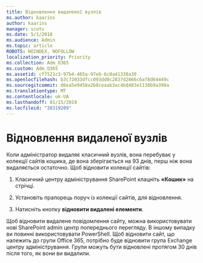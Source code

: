 ```yaml
---
title: Відновлення видаленої вузлів
ms.author: kaarins
author: kaarins
manager: scotv
ms.date: 5/1/2018
ms.audience: Admin
ms.topic: article
ROBOTS: NOINDEX, NOFOLLOW
localization_priority: Priority
ms.collection: Adm_O365
ms.custom: Adm_O365
ms.assetid: cf7521c3-97b4-465a-97eb-6c0a41338a30
ms.openlocfilehash: b3c72033dfcc093dd0c2837d2866c6a78d64449c
ms.sourcegitcommit: d6ea5e9458a2b8ceaab3ac4bd483e1130b9a398a
ms.translationtype: MT
ms.contentlocale: uk-UA
ms.lasthandoff: 01/15/2019
ms.locfileid: "28319209"
---
```

# <a name="restore-a-deleted-site-collection"></a>Відновлення видаленої вузлів

Коли адміністратор видаляє класичний вузлів, вона перебуває у колекції сайтів кошика, де вона зберігається на 93 днів, перш ніж вона видаляється остаточно. Щоб відновити колекції сайтів:
  
1. Класичний центру адміністрування SharePoint клацніть **«Кошик»** на стрічці. 
    
2. Установіть прапорець поруч із колекції сайтів, для відновлення.
    
3. Натисніть кнопку **відновити видалені елементи**.
    
Щоб відновити видалене повідомлення сайту, можна використовувати нові SharePoint admin центр попереднього перегляду. В іншому випадку ви повинні використовувати PowerShell. Щоб відновити сайт, що належить до групи Office 365, потрібно буде відновити група Exchange центру адміністрування. Групи можуть бути відновлені протягом 30 днів після того, як вони ви видалили.
  

